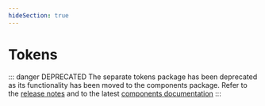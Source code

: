 ```yaml
---
hideSection: true
---
```


# Tokens

::: danger DEPRECATED
The separate tokens package has been deprecated as its functionality has been moved to the components package. Refer to the [release notes](https://github.com/bcc-code/bcc-design/releases/tag/v0.13.0) and to the latest [components documentation](../design-library/README.md) 
:::
